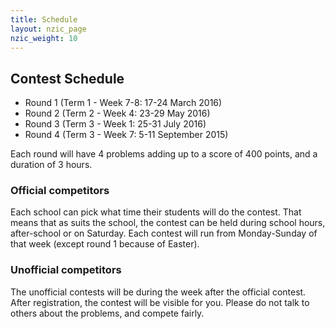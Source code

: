 ```yaml
---
title: Schedule
layout: nzic_page
nzic_weight: 10
---
```


## Contest Schedule

- Round 1 (Term 1 - Week 7-8: 17-24 March 2016)
- Round 2 (Term 2 - Week 4: 23-29 May 2016)
- Round 3 (Term 3 - Week 1: 25-31 July 2016)
- Round 4 (Term 3 - Week 7: 5-11 September 2015)

Each round will have 4 problems adding up to a score of 400 points, and a duration of 3 hours.

### Official competitors

Each school can pick what time their students will do the contest. That means that as suits the school, the contest can be held during school hours, after-school or on Saturday. Each contest will run from Monday-Sunday of that week (except round 1 because of Easter).

### Unofficial competitors

The unofficial contests will be during the week after the official contest. After registration, the contest will be visible for you. Please do not talk to others about the problems, and compete fairly.
